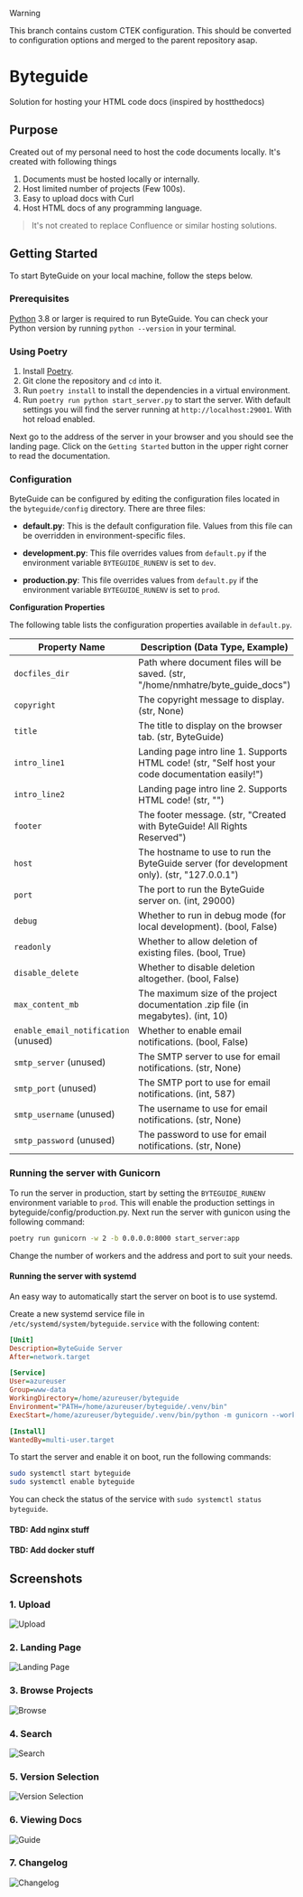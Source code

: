 > [!WARNING]
> This branch contains custom CTEK configuration. This should be converted to configuration options and merged to the parent repository asap.


# Byteguide
Solution for hosting your HTML code docs (inspired by hostthedocs)

## Purpose

Created out of my personal need to host the code documents locally. It's created with following things

1. Documents must be hosted locally or internally.
2. Host limited number of projects (Few 100s).
3. Easy to upload docs with Curl
4. Host HTML docs of any programming language.

> It's not created to replace Confluence or similar hosting solutions.

## Getting Started

To start ByteGuide on your local machine, follow the steps below.

### Prerequisites

[Python](https://www.python.org/downloads/) 3.8 or larger is required to run ByteGuide. You can check your Python version by running `python --version` in your terminal.

### Using Poetry

1. Install [Poetry](https://python-poetry.org/docs/#installation).
2. Git clone the repository and `cd` into it.
3. Run `poetry install` to install the dependencies in a virtual environment.
4. Run `poetry run python start_server.py` to start the server. With default settings you will find the server running at `http://localhost:29001`. With hot reload enabled.

Next go to the address of the server in your browser and you should see the landing page. Click on the `Getting Started` button in the upper right corner to read the documentation.

### Configuration

ByteGuide can be configured by editing the configuration files located in the `byteguide/config` directory. There are three files:

* **default.py**: This is the default configuration file. Values from this file can be overridden in environment-specific files.

* **development.py**: This file overrides values from `default.py` if the environment variable `BYTEGUIDE_RUNENV` is set to `dev`.

* **production.py**: This file overrides values from `default.py` if the environment variable `BYTEGUIDE_RUNENV` is set to `prod`.

**Configuration Properties**

The following table lists the configuration properties available in `default.py`.

| Property Name | Description (Data Type, Example) |
|---|---|
| `docfiles_dir` | Path where document files will be saved. (str, "/home/nmhatre/byte_guide_docs") |
| `copyright` | The copyright message to display. (str, None) |
| `title` | The title to display on the browser tab. (str, ByteGuide) |
| `intro_line1` | Landing page intro line 1. Supports HTML code! (str, "Self host your code documentation easily!") |
| `intro_line2` | Landing page intro line 2. Supports HTML code! (str, "") |
| `footer` | The footer message. (str, "Created with ByteGuide! All Rights Reserved") |
| `host` | The hostname to use to run the ByteGuide server (for development only). (str, "127.0.0.1") |
| `port` | The port to run the ByteGuide server on. (int, 29000) |
| `debug` | Whether to run in debug mode (for local development). (bool, False) |
| `readonly` | Whether to allow deletion of existing files. (bool, True) |
| `disable_delete` | Whether to disable deletion altogether. (bool, False) |
| `max_content_mb` | The maximum size of the project documentation .zip file (in megabytes). (int, 10) |
| `enable_email_notification` (unused) | Whether to enable email notifications. (bool, False) |
| `smtp_server` (unused) | The SMTP server to use for email notifications. (str, None) |
| `smtp_port` (unused) | The SMTP port to use for email notifications. (int, 587) |
| `smtp_username` (unused) | The username to use for email notifications. (str, None) |
| `smtp_password` (unused) | The password to use for email notifications. (str, None)

### Running the server with Gunicorn

To run the server in production, start by setting the `BYTEGUIDE_RUNENV` environment variable to `prod`. This will enable the production settings in byteguide/config/production.py. Next run the server with gunicon using the following command:

```bash
poetry run gunicorn -w 2 -b 0.0.0.0:8000 start_server:app
```

Change the number of workers and the address and port to suit your needs.

#### Running the server with systemd

An easy way to automatically start the server on boot is to use systemd.

Create a new systemd service file in `/etc/systemd/system/byteguide.service` with the following content:

```ini
[Unit]
Description=ByteGuide Server
After=network.target

[Service]
User=azureuser
Group=www-data
WorkingDirectory=/home/azureuser/byteguide
Environment="PATH=/home/azureuser/byteguide/.venv/bin"
ExecStart=/home/azureuser/byteguide/.venv/bin/python -m gunicorn --workers 3 --bind 0.0.0.0:8000 start_server:app

[Install]
WantedBy=multi-user.target
```

To start the server and enable it on boot, run the following commands:

```bash
sudo systemctl start byteguide
sudo systemctl enable byteguide
```

You can check the status of the service with `sudo systemctl status byteguide`.

#### TBD: Add nginx stuff

#### TBD: Add docker stuff

## Screenshots

### 1. Upload

![Upload](byteguide/static/upload_zip.png)

### 2. Landing Page

![Landing Page](byteguide/static/landing.png)

### 3. Browse Projects

![Browse](byteguide/static/browse.png)

### 4. Search

![Search](byteguide/static/search.png)

### 5. Version Selection

![Version Selection](byteguide/static/version_selection.png)

### 6. Viewing Docs

![Guide](byteguide/static/guide-1.png)

### 7. Changelog

![Changelog](byteguide/static/changelog.png)
